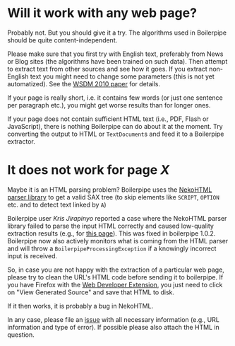 # Will it work with any web page? #

Probably not. But you should give it a try. The algorithms used in Boilerpipe should be quite content-independent.

Please make sure that you first try with English text, preferably from News or Blog sites (the algorithms have been trained on such data). Then attempt to extract text from other sources and see how it goes. If you extract non-English text you might need to change some parameters (this is not yet automatized). See the [WSDM 2010 paper](WSDM2010Paper.md) for details.

If your page is really short, i.e. it contains few words (or just one sentence per paragraph etc.), you might get worse results than for longer ones.

If your page does not contain sufficient HTML text (i.e., PDF, Flash or JavaScript), there is nothing Boilerpipe can do about it at the moment. Try converting the output to HTML or `TextDocument`s and feed it to a Boilerpipe extractor.

# It does not work for page _X_ #

Maybe it is an HTML parsing problem? Boilerpipe uses the [NekoHTML parser library](http://nekohtml.sourceforge.net/) to get a valid SAX tree (to skip elements like `SCRIPT`, `OPTION` etc. and to detect text linked by `A`)

Boilerpipe user _Kris Jirapinyo_ reported a case where the NekoHTML parser library failed to parse the input HTML correctly and caused low-quality extraction results (e.g., for [this page](http://abclocal.go.com/kgo/story?section=news/national_world&id=7153024)). This was fixed in boilerpipe 1.0.2. Boilerpipe now also actively monitors what is coming from the HTML parser and will throw a `BoilerpipeProcessingException` if a knowingly incorrect input is received.

So, in case you are not happy with the extraction of a particular web page, please try to clean the URL's HTML code before sending it to boilerpipe. If you have Firefox with the [Web Developer Extension](https://addons.mozilla.org/de/firefox/addon/60), you just need to click on "View Generated Source" and save that HTML to disk.

If it then works, it is probably a bug in NekoHTML.

In any case, please file an [issue](http://code.google.com/p/boilerpipe/issues/list) with all necessary information (e.g., URL information and type of error). If possible please also attach the HTML in question.